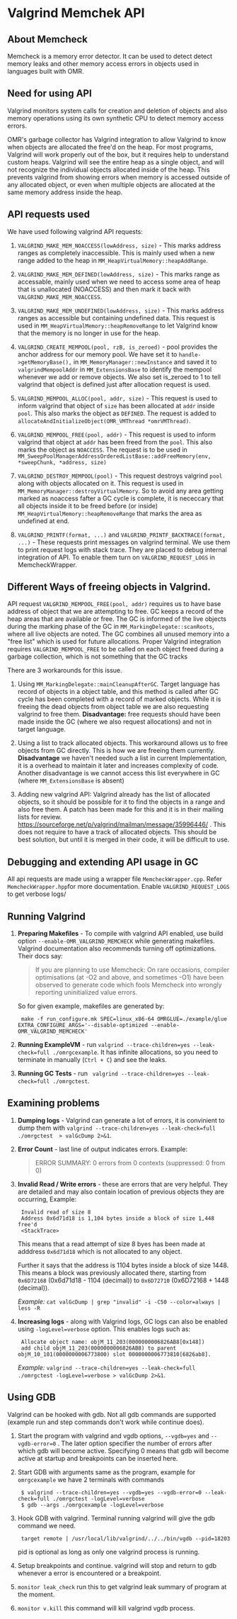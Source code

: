 <!--
Copyright (c) 2017, 2020 IBM Corp. and others

This program and the accompanying materials are made available under
the terms of the Eclipse Public License 2.0 which accompanies this
distribution and is available at http://eclipse.org/legal/epl-2.0
or the Apache License, Version 2.0 which accompanies this distribution
and is available at https://www.apache.org/licenses/LICENSE-2.0.

This Source Code may also be made available under the following Secondary
Licenses when the conditions for such availability set forth in the
Eclipse Public License, v. 2.0 are satisfied: GNU General Public License,
version 2 with the GNU Classpath Exception [1] and GNU General Public
License, version 2 with the OpenJDK Assembly Exception [2].

[1] https://www.gnu.org/software/classpath/license.html
[2] http://openjdk.java.net/legal/assembly-exception.html

SPDX-License-Identifier: EPL-2.0 OR Apache-2.0
-->

# Valgrind Memchek API

## About Memcheck
Memcheck is a memory error detector. It can be used to detect detect memory leaks and other memory access errors in objects used in languages built with OMR.

## Need for using API
Valgrind monitors system calls for creation and deletion of objects and also memory operations using its own synthetic CPU to detect memory access errors. 

OMR's garbage collector has Valgrind integration to allow Valgrind to know when objects are allocated the free'd on the heap. For most programs, Valgrind will work properly out of the box, but it requires help to understand custom heaps. Valgrind will see the entire heap as a single object, and will not recognize the individual objects allocated inside of the heap. This prevents valgrind from showing errors when memory is accessed outside of any allocated object, or even when multiple objects are allocated at the same memory address inside the heap.

## API requests used
We have used following valgrind API requests:

1.  `VALGRIND_MAKE_MEM_NOACCESS(lowAddress, size)` - This marks address ranges as completely inaccessible. This is mainly used when a new range added to the heap in `MM_HeapVirtualMemory::heapAddRange`.

2. `VALGRIND_MAKE_MEM_DEFINED(lowAddress, size)` - This marks range as accessable, mainly used when we need to access some area of heap that is unallocated (NOACCESS) and then mark it back with `VALGRIND_MAKE_MEM_NOACCESS`.

3. `VALGRIND_MAKE_MEM_UNDEFINED(lowAddress, size)` - This marks address ranges as accessible but containing undefined data. This request is used in `MM_HeapVirtualMemory::heapRemoveRange` to let Valgrind know that the memory is no longer in use for the heap.

4. `VALGRIND_CREATE_MEMPOOL(pool, rzB, is_zeroed)` - pool provides the anchor address for our memory pool. We have set it to  `handle->getMemoryBase(),` in `MM_MemoryManager::newInstance` and saved it to `valgrindMempoolAddr` in `MM_ExtensionsBase` to identify the mempool whenever we add or remove objects. We also set is_zeroed to 1 to tell valgrind that object is defined just after allocation request is used.

5. `VALGRIND_MEMPOOL_ALLOC(pool, addr, size)` - This request is used to inform valgrind that object of `size` has been allocated at `addr` inside `pool`.  This also marks the object as `DEFINED`. The request is added to `allocateAndInitializeObject(OMR_VMThread *omrVMThread)`.

6. `VALGRIND_MEMPOOL_FREE(pool, addr)` - This request is used to inform valgrind that object at `addr` has been freed from the `pool`.  This also marks the object as `NOACCESS`. The request is to be used in `MM_SweepPoolManagerAddressOrderedListBase::addFreeMemory(env, *sweepChunk, *address, size)`

7. `VALGRIND_DESTROY_MEMPOOL(pool)` - This request destroys valgrind `pool` along with objects allocated on it. This request is used in `MM_MemoryManager::destroyVirtualMemory`. So to avoid any area getting marked as noaccess fafter a GC cycle is complete, it is nececcary that all objects inside it to be freed before (or inside) `MM_HeapVirtualMemory::heapRemoveRange` that marks the area as undefined at end.

8. `VALGRIND_PRINTF(format, ...)` and `VALGRIND_PRINTF_BACKTRACE(format, ...)` - These requests print messages on valgrind terminal. We use them to  print request logs with stack trace. They are placed to debug internal integration of API. To enable them turn on `VALGRIND_REQUEST_LOGS` in MemcheckWrapper.

## Different Ways of freeing objects in Valgrind.

API request `VALGRIND_MEMPOOL_FREE(pool, addr)` requires us to have base address of object that we are attempting to free. GC keeps a record of the heap areas that are available or free. The GC is informed of the live objects during the marking phase of the GC in `MM_MarkingDelegate::scanRoots`, where all live objects are noted. The GC combines all unused memory into a "free list" which is used for future allocations. Proper Valgrind integration requires `VALGRIND_MEMPOOL_FREE` to be called on each object freed during a garbage collection, which is not something that the GC tracks

There are 3 workarounds for this issue.

1. Using `MM_MarkingDelegate::mainCleanupAfterGC`. Target language has record of objects in a object table, and this method is called after GC cycle has been completed with a record of marked objects. While it is freeing the dead objects from object table we are also requesting valgrind to free them. **Disadvantage:** free requests should have been made inside the GC (where we also request allocations) and not in target language.
 
 2. Using a list to track allocated objects. This workaround allows us to free objects from GC directly. This is how we are freeing them currently. **Disadvantage** we haven't needed such a list in current Implementation, it is a overhead to maintain it later and increases complexity of code. Another disadvantage is we cannot access this list everywhere in GC (where `MM_ExtensionsBase` is absent)

 3. Adding new valgrind API: Valgrind already has the list of allocated objects, so it should be possible for it to find the objects in a range and also free them. A patch has been made for this and it is in their mailing lists for review. https://sourceforge.net/p/valgrind/mailman/message/35996446/ . This does not require to have a track of allocated objects. This should be best solution, but until it is merged in their code, it will be difficult to use.

## Debugging and extending API usage in GC

All api requests are made using a wrapper file `MemcheckWrapper.cpp`. Refer `MemcheckWrapper.hpp`for more documentation. Enable `VALGRIND_REQUEST_LOGS` to get verbose logs/

## Running Valgrind

1. **Preparing Makefiles** - To compile with valgrind API enabled, use build option  `--enable-OMR_VALGRIND_MEMCHECK` while generating makefiles. Valgrind documentation also recommends turning off optimizations. Their docs say:
    > If you are planning to use Memcheck: On rare occasions, compiler optimisations (at -O2 and above, and sometimes -O1) have been observed to generate code which fools Memcheck into wrongly reporting uninitialized value errors.

    So for given example, makefiles are generated by: 
    
        make -f run_configure.mk SPEC=linux_x86-64 OMRGLUE=./example/glue EXTRA_CONFIGURE_ARGS='--disable-optimized --enable-OMR_VALGRIND_MEMCHECK'

2. **Running ExampleVM** - run `valgrind --trace-children=yes --leak-check=full ./omrgcexample`. It has infinite allocations, so you need to terminate in manually (`Ctrl + C`) and see the leaks.

3. **Running GC Tests** - run ` valgrind --trace-children=yes --leak-check=full ./omrgctest`.

## Examining problems

1. **Dumping logs** - Valgrind can generate a lot of errors, it is convinient to dump them with `valgrind --trace-children=yes --leak-check=full ./omrgctest  > valGcDump 2>&1`.

2. **Error Count** - last line of output indicates errors. Example:  
    > ERROR SUMMARY: 0 errors from 0 contexts (suppressed: 0 from 0)

3. **Invalid Read / Write errors** - these are errors that are very helpful. They are detailed and may also contain location of previous objects they are occurring, Example:
       
        Invalid read of size 8
        Address 0x6d71d18 is 1,104 bytes inside a block of size 1,448 free'd  
        <StackTrace>
    This means that a read attempt of size 8 byes has been made at adddress `0x6d71d18` which is not allocated to any object.
    
    Further it says that the address is 1104 bytes inside a block of size 1448. This means a block was previously allocated there, starting from `0x6D72168` (0x6d71d18 - 1104 (decimal)) to `0x6D72710` (0x6D72168 + 1448 (decimal)).

    *Example:* `cat valGcDump | grep "invalid" -i -C50 --color=always | less -R`

4. **Increasing logs** - along with Valgrind logs, GC logs can also be enabled using `-logLevel=verbose` option. This enables logs such as:

        Allocate object name: objM_11_203(0000000006826AB8[0x148])
	    add child objM_11_203(0000000006826AB8) to parent objM_10_101(0000000006773800) slot 0000000006773810[6826ab8].

    *Example:* `valgrind --trace-children=yes --leak-check=full ./omrgctest -logLevel=verbose > valGcDump 2>&1`.

## Using GDB

Valgrind can be hooked with gdb. Not all gdb commands are supported (example run and step commands don't work while continue does).

1. Start the program with valgrind and vgdb options, `--vgdb=yes` and `--vgdb-error=0` . The later option specifier the number of errors after which gdb will become active. Specifying 0 means that gdb will become active at startup and breakpoints can be inserted here.

2. Start GDB with arguments same as the program, example for `omrgcexample` we have 2 terminals with commands

        $ valgrind --trace-children=yes --vgdb=yes --vgdb-error=0 --leak-check=full ./omrgctest -logLevel=verbose
        $ gdb --args ./omrgcexample -logLevel=verbose

3. Hook GDB with valgrind. Terminal running valgrind will give the gdb command we need.
    
        target remote | /usr/local/lib/valgrind/../../bin/vgdb --pid=18203
    pid is optional as long as only one valgrind process is running.

4. Setup breakpoints and continue. valgrind will stop and return to gdb whenever a error is encountered or a breakpoint.

5. `monitor leak_check` run this to get valgrind leak summary of program at the moment.

6. `monitor v.kill` this command will kill valgrind vgdb process.

